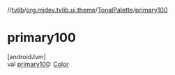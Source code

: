 //[tvlib](../../../index.md)/[org.mjdev.tvlib.ui.theme](../index.md)/[TonalPalette](index.md)/[primary100](primary100.md)

# primary100

[androidJvm]\
val [primary100](primary100.md): [Color](https://developer.android.com/reference/kotlin/androidx/compose/ui/graphics/Color.html)
